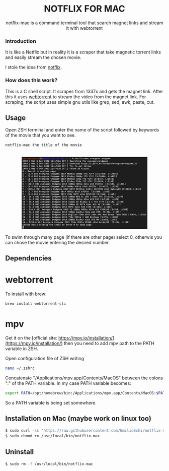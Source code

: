 <h1 align="center">NOTFLIX FOR MAC</h1>
<p align="center">notflix-mac is a command terminal tool that search magnet links and stream it with webtorrent</p>

### Introduction
It is like a Netflix but in reality it is a scraper that take magnetic torrent links and easily stream the chosen movie.

I stole the idea from [notflix](https://github.com/Bugswriter/notflix).

### How does this work?

This is a C shell script. It scrapes from 1337x and gets the magnet link.
After this it uses [webtorrent](https://webtorrent.io/) to stream the video from the magnet link.
For scraping, the script uses simple gnu utils like grep, sed, awk, paste, cut.

## Usage
Open ZSH terminal and enter the name of the script followed by keywords of the movie that you want to see.
```sh
notflix-mac the title of the movie
```
##
<p align="center">
<img src="./example.png" width="400px">
</p>


To swim through many page (if there are other page) select 0, otherwis you can chose the movie entering the desired number.

## Dependencies
# webtorrent
To install with brew:
```sh
brew install webtorrent-cli
```

# mpv
Get it on the [official site: https://mpv.io/installation/](https://mpv.io/installation/)
then you need to add mpv path to the PATH variable in ZSH.

Open configuration file of ZSH writing
```sh
nano ~/.zshrc
```
Concatenate "/Applications/mpv.app/Contents/MacOS" between the colons ":" of the PATH variable. In my case PATH variable becomes:
```sh
export PATH=/opt/homebrew/bin:/Applications/mpv.app/Contents/MacOS:$PATH
```
So a PATH variable is being set somewhere.

## Installation on Mac (maybe work on linux too)

```sh
$ sudo curl -sL "https://raw.githubusercontent.com/EmilioSchi/notflix-mac/main/notflix-mac" -o /usr/local/bin/notflix-mac
$ sudo chmod +x /usr/local/bin/notflix-mac
```

## Uninstall
```sh
$ sudo rm -f /usr/local/bin/notflix-mac
```
